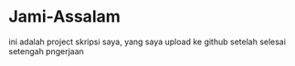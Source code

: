 # Jami-Assalam
ini adalah project skripsi saya, yang saya upload ke github setelah selesai setengah pngerjaan
